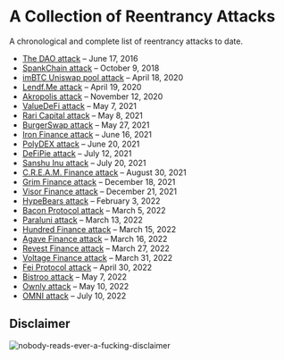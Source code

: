 # A Collection of Reentrancy Attacks

A chronological and complete list of reentrancy attacks to date.

- [The DAO attack](https://medium.com/@zhongqiangc/smart-contract-reentrancy-thedao-f2da1d25180c) – June 17, 2016
- [SpankChain attack](https://medium.com/swlh/how-spankchain-got-hacked-af65b933393c) – October 9, 2018
- [imBTC Uniswap pool attack](https://defirate.com/imbtc-uniswap-hack) – April 18, 2020
- [Lendf.Me attack](https://slowmist.medium.com/slowmist-details-of-lendf-me-reentrancy-attack-3e168ab5f2b1) – April 19, 2020
- [Akropolis attack](https://peckshield.medium.com/akropolis-incident-root-cause-analysis-c11ee59e05d4) – November 12, 2020
- [ValueDeFi attack](https://inspexco.medium.com/value-defis-invalid-share-calculation-exploit-in-depth-analysis-1c8f97c1416e) – May 7, 2021
- [Rari Capital attack](https://nipunp.medium.com/5-8-21-rari-capital-exploit-timeline-analysis-8beda31cbc1a) – May 8, 2021
- [BurgerSwap attack](https://quillhashteam.medium.com/burgerswap-flash-loan-attack-analysis-888b1911daef) – May 27, 2021
- [Iron Finance attack](https://thedefiant.io/not-just-a-bank-run-new-evidence-shows-iron-finance-crashed-due-to-code-exploit) – June 16, 2021
- [PolyDEX attack](https://polydex.medium.com/plx-locker-smart-contract-incident-post-mortem-75342124a3e8) – June 20, 2021
- [DeFiPie attack](https://medium.com/defipie/hacking-investigation-85e07454f1c9) – July 12, 2021
- [Sanshu Inu attack](https://sanshunft.medium.com/woofdate-2-2-0-keanu-compensation-mfund-rebase-update-bcac09707e19) – July 20, 2021
- [C.R.E.A.M. Finance attack](https://inspexco.medium.com/reentrancy-attack-on-cream-finance-incident-analysis-1c629686b6f5) – August 30, 2021
- [Grim Finance attack](https://rekt.news/grim-finance-rekt) – December 18, 2021
- [Visor Finance attack](https://medium.com/visorfinance/post-mortem-for-vvisr-staking-contract-exploit-and-upcoming-migration-7920e1dee55a) – December 21, 2021
- [HypeBears attack](https://blocksecteam.medium.com/when-safemint-becomes-unsafe-lessons-from-the-hypebears-security-incident-2965209bda2a) – February 3, 2022
- [Bacon Protocol attack](https://coincodecap.com/bacon-protocol-hacked-reportedly-1m-lost) – March 5, 2022
- [Paraluni attack](https://coincodecap.com/paraluni-hacked-reportedly-1-7m-lost) – March 13, 2022
- [Hundred Finance attack](https://twitter.com/danielvf/status/1503756428212936710) – March 15, 2022
- [Agave Finance attack](https://twitter.com/Mudit__Gupta/status/1503783633877827586) – March 16, 2022
- [Revest Finance attack](https://slowmist.medium.com/revest-finance-incident-analysis-6fcd9b6be207) – March 27, 2022
- [Voltage Finance attack](https://rekt.news/voltage-finance-rekt) – March 31, 2022
- [Fei Protocol attack](https://certik.medium.com/fei-protocol-incident-analysis-8527440696cc) – April 30, 2022
- [Bistroo attack](https://bistroo.medium.com/post-incident-review-bist-single-asset-staking-binancesmartchain-security-breach-5194590605f) – May 7, 2022
- [Ownly attack](https://twitter.com/ownlyio/status/1524362090940895234) – May 10, 2022
- [OMNI attack](https://twitter.com/BlockSecTeam/status/1546141457933025280) – July 10, 2022

## Disclaimer

![nobody-reads-ever-a-fucking-disclaimer](https://user-images.githubusercontent.com/25297591/167394075-1813e258-3b03-4bc8-9305-69126a07d57e.png)
